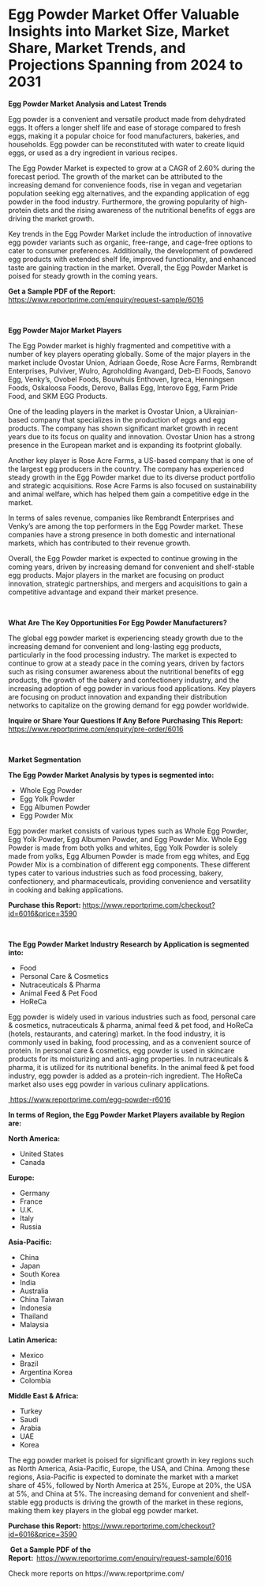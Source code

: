 <p><h1>Egg Powder Market Offer Valuable Insights into Market Size, Market Share, Market Trends, and Projections Spanning from 2024 to 2031</h1></p><p><strong>Egg Powder Market Analysis and Latest Trends</strong></p>
<p><p>Egg powder is a convenient and versatile product made from dehydrated eggs. It offers a longer shelf life and ease of storage compared to fresh eggs, making it a popular choice for food manufacturers, bakeries, and households. Egg powder can be reconstituted with water to create liquid eggs, or used as a dry ingredient in various recipes.</p><p>The Egg Powder Market is expected to grow at a CAGR of 2.60% during the forecast period. The growth of the market can be attributed to the increasing demand for convenience foods, rise in vegan and vegetarian population seeking egg alternatives, and the expanding application of egg powder in the food industry. Furthermore, the growing popularity of high-protein diets and the rising awareness of the nutritional benefits of eggs are driving the market growth.</p><p>Key trends in the Egg Powder Market include the introduction of innovative egg powder variants such as organic, free-range, and cage-free options to cater to consumer preferences. Additionally, the development of powdered egg products with extended shelf life, improved functionality, and enhanced taste are gaining traction in the market. Overall, the Egg Powder Market is poised for steady growth in the coming years.</p></p>
<p><strong>Get a Sample PDF of the Report:&nbsp;</strong> <a href="https://www.reportprime.com/enquiry/request-sample/6016">https://www.reportprime.com/enquiry/request-sample/6016</a></p>
<p>&nbsp;</p>
<p><strong>Egg Powder Major Market Players</strong></p>
<p><p>The Egg Powder market is highly fragmented and competitive with a number of key players operating globally. Some of the major players in the market include Ovostar Union, Adriaan Goede, Rose Acre Farms, Rembrandt Enterprises, Pulviver, Wulro, Agroholding Avangard, Deb-El Foods, Sanovo Egg, Venky’s, Ovobel Foods, Bouwhuis Enthoven, Igreca, Henningsen Foods, Oskaloosa Foods, Derovo, Ballas Egg, Interovo Egg, Farm Pride Food, and SKM EGG Products.</p><p>One of the leading players in the market is Ovostar Union, a Ukrainian-based company that specializes in the production of eggs and egg products. The company has shown significant market growth in recent years due to its focus on quality and innovation. Ovostar Union has a strong presence in the European market and is expanding its footprint globally.</p><p>Another key player is Rose Acre Farms, a US-based company that is one of the largest egg producers in the country. The company has experienced steady growth in the Egg Powder market due to its diverse product portfolio and strategic acquisitions. Rose Acre Farms is also focused on sustainability and animal welfare, which has helped them gain a competitive edge in the market.</p><p>In terms of sales revenue, companies like Rembrandt Enterprises and Venky’s are among the top performers in the Egg Powder market. These companies have a strong presence in both domestic and international markets, which has contributed to their revenue growth.</p><p>Overall, the Egg Powder market is expected to continue growing in the coming years, driven by increasing demand for convenient and shelf-stable egg products. Major players in the market are focusing on product innovation, strategic partnerships, and mergers and acquisitions to gain a competitive advantage and expand their market presence.</p></p>
<p>&nbsp;</p>
<p><strong>What Are The Key Opportunities For Egg Powder Manufacturers?</strong></p>
<p><p>The global egg powder market is experiencing steady growth due to the increasing demand for convenient and long-lasting egg products, particularly in the food processing industry. The market is expected to continue to grow at a steady pace in the coming years, driven by factors such as rising consumer awareness about the nutritional benefits of egg products, the growth of the bakery and confectionery industry, and the increasing adoption of egg powder in various food applications. Key players are focusing on product innovation and expanding their distribution networks to capitalize on the growing demand for egg powder worldwide.</p></p>
<p><strong>Inquire or Share Your Questions If Any Before Purchasing This Report:</strong> <a href="https://www.reportprime.com/enquiry/pre-order/6016">https://www.reportprime.com/enquiry/pre-order/6016</a></p>
<p>&nbsp;</p>
<p><strong>Market Segmentation</strong></p>
<p><strong>The Egg Powder Market Analysis by types is segmented into:</strong></p>
<p><ul><li>Whole Egg Powder</li><li>Egg Yolk Powder</li><li>Egg Albumen Powder</li><li>Egg Powder Mix</li></ul></p>
<p><p>Egg powder market consists of various types such as Whole Egg Powder, Egg Yolk Powder, Egg Albumen Powder, and Egg Powder Mix. Whole Egg Powder is made from both yolks and whites, Egg Yolk Powder is solely made from yolks, Egg Albumen Powder is made from egg whites, and Egg Powder Mix is a combination of different egg components. These different types cater to various industries such as food processing, bakery, confectionery, and pharmaceuticals, providing convenience and versatility in cooking and baking applications.</p></p>
<p><strong>Purchase this Report:&nbsp;</strong><a href="https://www.reportprime.com/checkout?id=6016&price=3590">https://www.reportprime.com/checkout?id=6016&price=3590</a></p>
<p>&nbsp;</p>
<p><strong>The Egg Powder Market Industry Research by Application is segmented into:</strong></p>
<p><ul><li>Food</li><li>Personal Care & Cosmetics</li><li>Nutraceuticals & Pharma</li><li>Animal Feed & Pet Food</li><li>HoReCa</li></ul></p>
<p><p>Egg powder is widely used in various industries such as food, personal care & cosmetics, nutraceuticals & pharma, animal feed & pet food, and HoReCa (hotels, restaurants, and catering) market. In the food industry, it is commonly used in baking, food processing, and as a convenient source of protein. In personal care & cosmetics, egg powder is used in skincare products for its moisturizing and anti-aging properties. In nutraceuticals & pharma, it is utilized for its nutritional benefits. In the animal feed & pet food industry, egg powder is added as a protein-rich ingredient. The HoReCa market also uses egg powder in various culinary applications.</p></p>
<p><a href="https://www.reportprime.com/egg-powder-r6016">&nbsp;https://www.reportprime.com/egg-powder-r6016</a></p>
<p><strong>In terms of Region, the Egg Powder Market Players available by Region are:</strong></p>
<p>
    <p> <strong> North America: </strong>
        <ul>
            <li>United States</li>
            <li>Canada</li>
        </ul>
        </p> 
    <p> <strong> Europe: </strong>
        <ul>
            <li>Germany</li>
            <li>France</li>
            <li>U.K.</li>
            <li>Italy</li>
            <li>Russia</li>
        </ul>
        </p> 
    <p> <strong> Asia-Pacific: </strong>
        <ul>
            <li>China</li>
            <li>Japan</li>
            <li>South Korea</li>
            <li>India</li>
            <li>Australia</li>
            <li>China Taiwan</li>
            <li>Indonesia</li>
            <li>Thailand</li>
            <li>Malaysia</li>
        </ul>
        </p> 
    <p> <strong> Latin America: </strong>
        <ul>
            <li>Mexico</li>
            <li>Brazil</li>
            <li>Argentina Korea</li>
            <li>Colombia</li>
        </ul>
        </p> 
    <p> <strong> Middle East & Africa: </strong>
        <ul>
            <li>Turkey</li>
            <li>Saudi</li>
            <li>Arabia</li>
            <li>UAE</li>
            <li>Korea</li>
        </ul>
    </p>
    </p>
<p><p>The egg powder market is poised for significant growth in key regions such as North America, Asia-Pacific, Europe, the USA, and China. Among these regions, Asia-Pacific is expected to dominate the market with a market share of 45%, followed by North America at 25%, Europe at 20%, the USA at 5%, and China at 5%. The increasing demand for convenient and shelf-stable egg products is driving the growth of the market in these regions, making them key players in the global egg powder market.</p></p>
<p><strong>Purchase this Report: </strong><a href="https://www.reportprime.com/checkout?id=6016&price=3590">https://www.reportprime.com/checkout?id=6016&price=3590</a></p>
<p>&nbsp;<strong>Get a Sample PDF of the Report:&nbsp;&nbsp;</strong><a href="https://www.reportprime.com/enquiry/request-sample/6016">https://www.reportprime.com/enquiry/request-sample/6016</a></p>
<p><strong></strong></p>
<p>Check more reports on https://www.reportprime.com/</p>